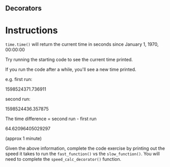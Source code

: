 ## Decorators

# Instructions

`time.time()` will return the current time in seconds since January 1, 1970, 00:00:00 

Try running the starting code to see the current time printed.

If you run the code after a while, you'll see a new time printed.

e.g. first run:

1598524371.736911

second run:

1598524436.357875

The time difference = second run - first run

64.62096405029297

(approx 1 minute)

Given the above information, complete the code exercise by printing out the speed it takes to run the `fast_function()` vs the `slow_function()`. You will need to complete the `speed_calc_decorator()` function.
